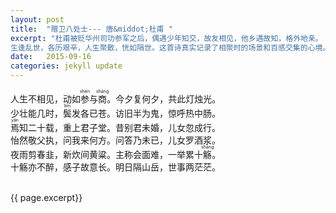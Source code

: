 ```yaml
---
layout: post
title:  "赠卫八处士--- 唐&middot;杜甫 "
excerpt: "杜甫被贬华州司功参军之后，偶遇少年知交，故友相见，他乡遇故知，格外地亲。
生逢乱世，各历艰辛，人生聚散，恍如隔世。这首诗真实记录了相聚时的场景和百感交集的心境。" 
date:   2015-09-16
categories: jekyll update
--- 
```


人生不相见，动如<ruby>参<rt>shēn</rt></ruby>与<ruby>商<rt>shāng</rt></ruby>。今夕复何夕，共此灯烛光。  
少壮能几时，<ruby>鬓<rt>bìn</rt></ruby>发各已苍。访旧半为鬼，惊呼热中肠。  
<ruby>焉<rt>yān</rt></ruby>知二十载，重上君子堂。昔别君未婚，儿女忽成行。  
怡然敬父执，问我来何方。问答乃未已，儿女罗酒浆。  
夜雨剪春韭，新炊间黄粱。主称会面难，一举累十<ruby>觞<rt>shāng</rt></ruby>。  
十觞亦不醉，感子故意长。明日隔山岳，世事两茫茫。



<br> 
<section class="psize">
{{ page.excerpt}}   
</section>
